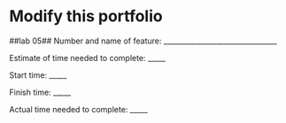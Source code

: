 # Modify this portfolio

##lab 05##
Number and name of feature: ________________________________

Estimate of time needed to complete: _____

Start time: _____

Finish time: _____

Actual time needed to complete: _____